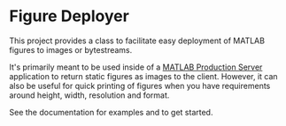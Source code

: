 # Figure Deployer
This project provides a class to facilitate easy deployment of MATLAB figures to images or bytestreams.  

It's primarily meant to be used inside of a [MATLAB Production Server](https://www.mathworks.com/products/matlab-production-server.html) application to return static figures as images to the client.  However, it can also be useful for quick printing of figures when you have requirements around height, width, resolution and format.

See the documentation for examples and to get started.
